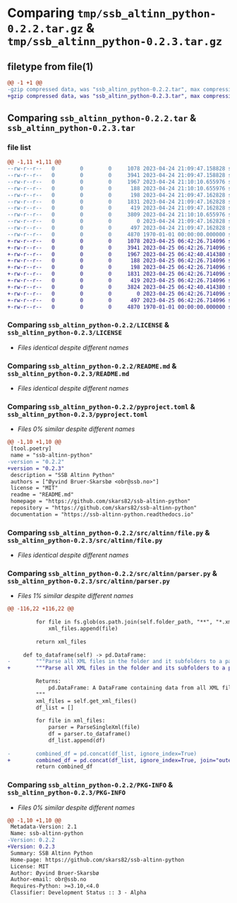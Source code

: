 # Comparing `tmp/ssb_altinn_python-0.2.2.tar.gz` & `tmp/ssb_altinn_python-0.2.3.tar.gz`

## filetype from file(1)

```diff
@@ -1 +1 @@
-gzip compressed data, was "ssb_altinn_python-0.2.2.tar", max compression
+gzip compressed data, was "ssb_altinn_python-0.2.3.tar", max compression
```

## Comparing `ssb_altinn_python-0.2.2.tar` & `ssb_altinn_python-0.2.3.tar`

### file list

```diff
@@ -1,11 +1,11 @@
--rw-r--r--   0        0        0     1078 2023-04-24 21:09:47.158828 ssb_altinn_python-0.2.2/LICENSE
--rw-r--r--   0        0        0     3941 2023-04-24 21:09:47.158828 ssb_altinn_python-0.2.2/README.md
--rw-r--r--   0        0        0     1967 2023-04-24 21:10:10.655976 ssb_altinn_python-0.2.2/pyproject.toml
--rw-r--r--   0        0        0      188 2023-04-24 21:10:10.655976 ssb_altinn_python-0.2.2/src/altinn/__init__.py
--rw-r--r--   0        0        0      198 2023-04-24 21:09:47.162828 ssb_altinn_python-0.2.2/src/altinn/__main__.py
--rw-r--r--   0        0        0     1831 2023-04-24 21:09:47.162828 ssb_altinn_python-0.2.2/src/altinn/file.py
--rw-r--r--   0        0        0      419 2023-04-24 21:09:47.162828 ssb_altinn_python-0.2.2/src/altinn/flatten.py
--rw-r--r--   0        0        0     3809 2023-04-24 21:10:10.655976 ssb_altinn_python-0.2.2/src/altinn/parser.py
--rw-r--r--   0        0        0        0 2023-04-24 21:09:47.162828 ssb_altinn_python-0.2.2/src/altinn/py.typed
--rw-r--r--   0        0        0      497 2023-04-24 21:09:47.162828 ssb_altinn_python-0.2.2/src/altinn/utils.py
--rw-r--r--   0        0        0     4870 1970-01-01 00:00:00.000000 ssb_altinn_python-0.2.2/PKG-INFO
+-rw-r--r--   0        0        0     1078 2023-04-25 06:42:26.714096 ssb_altinn_python-0.2.3/LICENSE
+-rw-r--r--   0        0        0     3941 2023-04-25 06:42:26.714096 ssb_altinn_python-0.2.3/README.md
+-rw-r--r--   0        0        0     1967 2023-04-25 06:42:40.414380 ssb_altinn_python-0.2.3/pyproject.toml
+-rw-r--r--   0        0        0      188 2023-04-25 06:42:26.714096 ssb_altinn_python-0.2.3/src/altinn/__init__.py
+-rw-r--r--   0        0        0      198 2023-04-25 06:42:26.714096 ssb_altinn_python-0.2.3/src/altinn/__main__.py
+-rw-r--r--   0        0        0     1831 2023-04-25 06:42:26.714096 ssb_altinn_python-0.2.3/src/altinn/file.py
+-rw-r--r--   0        0        0      419 2023-04-25 06:42:26.714096 ssb_altinn_python-0.2.3/src/altinn/flatten.py
+-rw-r--r--   0        0        0     3824 2023-04-25 06:42:40.414380 ssb_altinn_python-0.2.3/src/altinn/parser.py
+-rw-r--r--   0        0        0        0 2023-04-25 06:42:26.714096 ssb_altinn_python-0.2.3/src/altinn/py.typed
+-rw-r--r--   0        0        0      497 2023-04-25 06:42:26.714096 ssb_altinn_python-0.2.3/src/altinn/utils.py
+-rw-r--r--   0        0        0     4870 1970-01-01 00:00:00.000000 ssb_altinn_python-0.2.3/PKG-INFO
```

### Comparing `ssb_altinn_python-0.2.2/LICENSE` & `ssb_altinn_python-0.2.3/LICENSE`

 * *Files identical despite different names*

### Comparing `ssb_altinn_python-0.2.2/README.md` & `ssb_altinn_python-0.2.3/README.md`

 * *Files identical despite different names*

### Comparing `ssb_altinn_python-0.2.2/pyproject.toml` & `ssb_altinn_python-0.2.3/pyproject.toml`

 * *Files 0% similar despite different names*

```diff
@@ -1,10 +1,10 @@
 [tool.poetry]
 name = "ssb-altinn-python"
-version = "0.2.2"
+version = "0.2.3"
 description = "SSB Altinn Python"
 authors = ["Øyvind Bruer-Skarsbø <obr@ssb.no>"]
 license = "MIT"
 readme = "README.md"
 homepage = "https://github.com/skars82/ssb-altinn-python"
 repository = "https://github.com/skars82/ssb-altinn-python"
 documentation = "https://ssb-altinn-python.readthedocs.io"
```

### Comparing `ssb_altinn_python-0.2.2/src/altinn/file.py` & `ssb_altinn_python-0.2.3/src/altinn/file.py`

 * *Files identical despite different names*

### Comparing `ssb_altinn_python-0.2.2/src/altinn/parser.py` & `ssb_altinn_python-0.2.3/src/altinn/parser.py`

 * *Files 1% similar despite different names*

```diff
@@ -116,22 +116,22 @@
 
         for file in fs.glob(os.path.join(self.folder_path, "**", "*.xml")):
             xml_files.append(file)
 
         return xml_files
 
     def to_dataframe(self) -> pd.DataFrame:
-        """Parse all XML files in the folder and it subfolders to a pandas DataFrame.
+        """Parse all XML files in the folder and its subfolders to a pandas DataFrame.
 
         Returns:
             pd.DataFrame: A DataFrame containing data from all XML files.
         """
         xml_files = self.get_xml_files()
         df_list = []
 
         for file in xml_files:
             parser = ParseSingleXml(file)
             df = parser.to_dataframe()
             df_list.append(df)
 
-        combined_df = pd.concat(df_list, ignore_index=True)
+        combined_df = pd.concat(df_list, ignore_index=True, join="outer")
         return combined_df
```

### Comparing `ssb_altinn_python-0.2.2/PKG-INFO` & `ssb_altinn_python-0.2.3/PKG-INFO`

 * *Files 0% similar despite different names*

```diff
@@ -1,10 +1,10 @@
 Metadata-Version: 2.1
 Name: ssb-altinn-python
-Version: 0.2.2
+Version: 0.2.3
 Summary: SSB Altinn Python
 Home-page: https://github.com/skars82/ssb-altinn-python
 License: MIT
 Author: Øyvind Bruer-Skarsbø
 Author-email: obr@ssb.no
 Requires-Python: >=3.10,<4.0
 Classifier: Development Status :: 3 - Alpha
```

